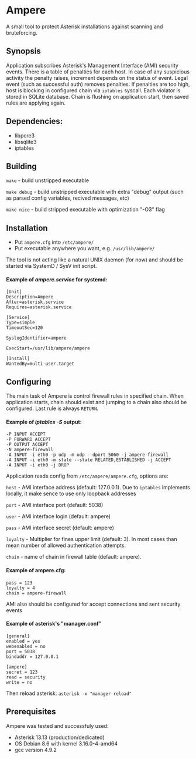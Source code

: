 # Ampere 
A small tool to protect Asterisk installations against scanning and bruteforcing.


## Synopsis
Application subscribes Asterisk's Management Interface (AMI) security events.
There is a table of penalties for each host.
In case of any suspicious activity the penalty raises, increment depends on the status of event.
Legal event (such as successful auth) removes penalties.
If penalties are too high, host is blocking in configured chain via `iptables` syscall.
Each violator is stored in SQLite database.
Chain is flushing on application start, then saved rules are applying again.


## Dependencies:
- libpcre3
- libsqlite3
- iptables


## Building
`make` - build unstripped executable

`make debug` - build unstripped executable with extra "debug" output (such as parsed config variables, recived messages, etc)

`make nice` - build stripped executable with optimization "-O3" flag


## Installation
* Put `ampere.cfg` into `/etc/ampere/`
* Put executable anywhere you want, e.g. `/usr/lib/ampere/`

The tool is not acting like a natural UNIX daemon (for now) and should be started via SystemD / SysV init script.

#### Example of *ampere.service* for systemd:
```
[Unit]
Description=Ampere 
After=asterisk.service
Requires=asterisk.service

[Service]
Type=simple
TimeoutSec=120

SyslogIdentifier=ampere

ExecStart=/usr/lib/ampere/ampere

[Install]
WantedBy=multi-user.target
```


## Configuring
The main task of Ampere is control firewall rules in specified chain.
When application starts, chain should exist and jumping to a chain also should be configured.
Last rule is always `RETURN`.

#### Example of *iptables -S* output:
```
-P INPUT ACCEPT
-P FORWARD ACCEPT
-P OUTPUT ACCEPT
-N ampere-firewall
-A INPUT -i eth0 -p udp -m udp --dport 5060 -j ampere-firewall
-A INPUT -i eth0 -m state --state RELATED,ESTABLISHED -j ACCEPT
-A INPUT -i eth0 -j DROP
```

Application reads config from `/etc/ampere/ampere.cfg`, options are:

`host` - AMI interface address (default: 127.0.0.1). Due to `iptables` implements locally, it make sence to use only loopback addresses

`port` - AMI interface port (default: 5038)

`user` - AMI interface login (default: ampere)

`pass` - AMI interface secret (default: ampere)

`loyalty` - Multiplier for fines upper limit (default: 3). In most cases than mean number of allowed authentication attempts.

`chain` - name of chain in firewall table (default: ampere).

#### Example of ampere.cfg:
```
pass = 123
loyalty = 4
chain = ampere-firewall
```

AMI also should be configured for accept connections and sent security events

#### Example of asterisk's "manager.conf"
```
[general]
enabled = yes
webenabled = no
port = 5038
bindaddr = 127.0.0.1

[ampere]
secret = 123
read = security
write = no
```

Then reload asterisk:
`asterisk -x "manager reload"`


## Prerequisites
Ampere was tested and successfuly used:
* Asterisk 13.13 (production/dedicated)
* OS Debian 8.6 with kernel 3.16.0-4-amd64
* gcc version 4.9.2

